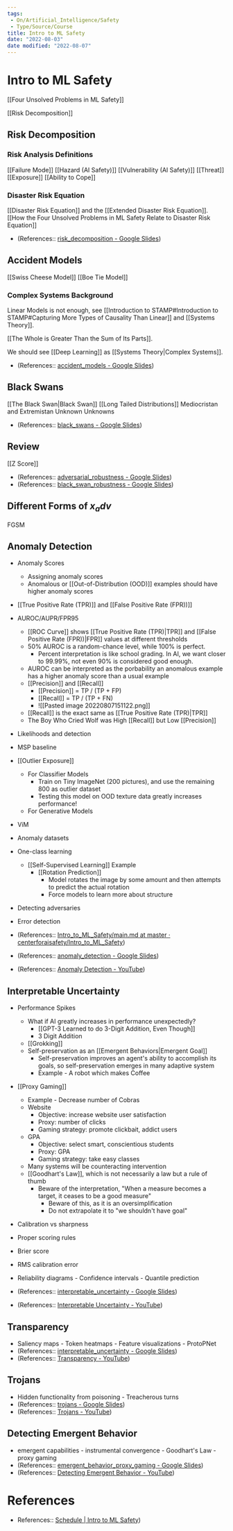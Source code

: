 ```yaml
---
tags:
 - On/Artificial_Intelligence/Safety
 - Type/Source/Course
title: Intro to ML Safety
date: "2022-08-03"
date modified: "2022-08-07"
---
```


# Intro to ML Safety
[[Four Unsolved Problems in ML Safety]]

[[Risk Decomposition]]

## Risk Decomposition

### Risk Analysis Definitions
[[Failure Mode]]
[[Hazard (AI Safety)]]
[[Vulnerability (AI Safety)]]
[[Threat]]
[[Exposure]]
[[Ability to Cope]]

### Disaster Risk Equation
[[Disaster Risk Equation]] and the [[Extended Disaster Risk Equation]].
[[How the Four Unsolved Problems in ML Safety Relate to Disaster Risk Equation]]

- (References:: [risk\_decomposition - Google Slides](https://docs.google.com/presentation/d/1RMZ89VHzVnDhugcrrwvHQnRIw366dMr3JYFC3rkxjL0/edit#slide=id.g60c1429d79_0_0))

## Accident Models
[[Swiss Cheese Model]]
[[Boe Tie Model]]

### Complex Systems Background
Linear Models is not enough, see [[Introduction to STAMP#Introduction to STAMP#Capturing More Types of Causality Than Linear]] and [[Systems Theory]].

[[The Whole is Greater Than the Sum of Its Parts]].

We should see [[Deep Learning]] as [[Systems Theory|Complex Systems]].

- (References:: [accident\_models - Google Slides](https://docs.google.com/presentation/d/1HquuLs0OTVYvuk0QRCG_6aqWhmMEf7sDBFLvRaEAZL4/edit#slide=id.g60c1429d79_0_0))

## Black Swans
[[The Black Swan|Black Swan]]
[[Long Tailed Distributions]]
Mediocristan and Extremistan
Unknown Unknowns

- (References:: [black\_swans - Google Slides](https://docs.google.com/presentation/d/1rDWQuwdqFPm1ebqnuM9x_H-2ZYGehj6kSp_5LOi6q5E/edit#slide=id.g60c1429d79_0_0))

## Review
[[Z Score]]

- (References:: [adversarial\_robustness - Google Slides](https://docs.google.com/presentation/d/1HzloChC0XElQkCTI181CN6OaYcVNnB5l37sfuANkcq0/edit#slide=id.g60c1429d79_0_0))
- (References:: [black\_swan\_robustness - Google Slides](https://docs.google.com/presentation/d/1uW7hNstJAq7_lSyk3yP8yTSjN85itESbDHFRi1F4wiw/edit#slide=id.g60c1429d79_0_0))

## Different Forms of $x_adv$
FGSM

## Anomaly Detection
- Anomaly Scores
	- Assigning anomaly scores
	- Anomalous or [[Out-of-Distribution (OOD)]] examples should have higher anomaly scores
- [[True Positive Rate (TPR)]] and [[False Positive Rate (FPR))]]
- AUROC/AUPR/FPR95
	- [[ROC Curve]] shows [[True Positive Rate (TPR)|TPR]] and [[False Positive Rate (FPR))|FPR]] values at different thresholds
	- 50% AUROC is a random-chance level, while 100% is perfect.
		- Percent interpretation is like school grading. In AI, we want closer to 99.99%, not even 90% is considered good enough.
	- AUROC can be interpreted as the porbability an anomalous example has a higher anomaly score than a usual example
	- [[Precision]] and [[Recall]]
		- [[Precision]] = TP / (TP + FP)
		- [[Recall]] = TP / (TP + FN)
		- ![[Pasted image 20220807151122.png]]
	- [[Recall]] is the exact same as [[True Positive Rate (TPR)|TPR]]
	- The Boy Who Cried Wolf was High [[Recall]] but Low [[Precision]]
- Likelihoods and detection
- MSP baseline
- [[Outlier Exposure]]
	- For Classifier Models
		- Train on Tiny ImageNet (200 pictures), and use the remaining 800 as outlier dataset
		- Testing this model on OOD texture data greatly increases performance!
	- For Generative Models
- ViM
- Anomaly datasets
- One-class learning
	- [[Self-Supervised Learning]] Example
		- [[Rotation Prediction]]
			- Model rotates the image by some amount and then attempts to predict the actual rotation
			- Force models to learn more about structure
- Detecting adversaries
- Error detection

- (References:: [Intro\_to\_ML\_Safety/main.md at master · centerforaisafety/Intro\_to\_ML\_Safety](https://github.com/centerforaisafety/Intro_to_ML_Safety/blob/master/Anomaly%20Detection/main.md))
- (References:: [anomaly\_detection - Google Slides](https://docs.google.com/presentation/d/1WEzSFUbcl1Rp4kQq1K4uONMJHBAUWhCZTzWVHnLcSV8/edit#slide=id.g60c1429d79_0_0))
- (References:: [Anomaly Detection - YouTube](https://www.youtube.com/watch?v=344sNPH-cSE))

## Interpretable Uncertainty
- Performance Spikes
	- What if AI greatly increases in performance unexpectedly?
		- [[GPT-3 Learned to do 3-Digit Addition, Even Though]]
		- 3 Digit Addition
	- [[Grokking]]
	- Self-preservation as an [[Emergent Behaviors|Emergent Goal]]
		- Self-preservation improves an agent's ability to accomplish its goals, so self-preservation emerges in many adaptive system
		- Example - A robot which makes Coffee
- [[Proxy Gaming]]
	- Example - Decrease number of Cobras
	- Website
		- Objective: increase website user satisfaction
		- Proxy: number of clicks
		- Gaming strategy: promote clickbait, addict users
	- GPA
		- Objective: select smart, conscientious students
		- Proxy: GPA
		- Gaming strategy: take easy classes
	- Many systems will be counteracting intervention
	- [[Goodhart's Law]], which is not necessarily a law but a rule of thumb
		- Beware of the interpretation, "When a measure becomes a target, it ceases to be a good measure"
			- Beware of this, as it is an oversimplification
			- Do not extrapolate it to "we shouldn't have goal"
- Calibration vs sharpness
- Proper scoring rules
- Brier score
- RMS calibration error
- Reliability diagrams - Confidence intervals - Quantile prediction

- (References:: [interpretable\_uncertainty - Google Slides](https://docs.google.com/presentation/d/1GHKlv-9UmQdUPracBr09AC2rFZp_GQyJzSQrvSWFjPM/edit#slide=id.g60c1429d79_0_0))
- (References:: [Interpretable Uncertainty - YouTube](https://www.youtube.com/watch?v=nWfCp7ZN6H8))

## Transparency
- Saliency maps - Token heatmaps - Feature visualizations - ProtoPNet
- (References:: [interpretable\_uncertainty - Google Slides](https://docs.google.com/presentation/d/1GHKlv-9UmQdUPracBr09AC2rFZp_GQyJzSQrvSWFjPM/edit#slide=id.g60c1429d79_0_0))
- (References:: [Transparency - YouTube](https://www.youtube.com/watch?v=cqMe9E4p7fE))

## Trojans
- Hidden functionality from poisoning - Treacherous turns
- (References:: [trojans - Google Slides](https://docs.google.com/presentation/d/1Nu5WwLQ7CDk_DotP_ET98F2F-2KBp9W8lkAfuCbeZ7E/edit#slide=id.g60c1429d79_0_0))
- (References:: [Trojans - YouTube](https://www.youtube.com/watch?v=KnA_aTQ9upU))

## Detecting Emergent Behavior
- emergent capabilities - instrumental convergence - Goodhart's Law - proxy gaming
- (References:: [emergent\_behavior\_proxy\_gaming - Google Slides](https://docs.google.com/presentation/d/1MGz_eMPQNm5Ov52IZz2vTuTL9IRoABV2tn_MFVrxlQI/edit#slide=id.g60c1429d79_0_0))
- (References:: [Detecting Emergent Behavior - YouTube](https://www.youtube.com/watch?v=_4qrAck4q18))

# References
- References:: [Schedule | Intro to ML Safety](https://course.mlsafety.org/calendar/#media-popup))
